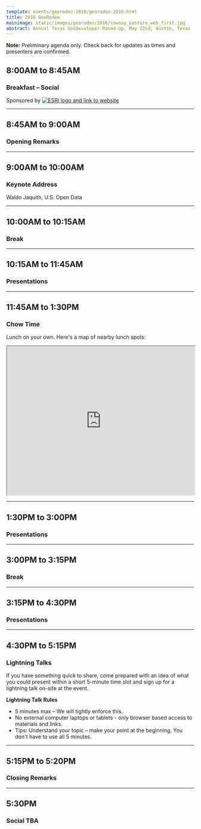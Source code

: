 ```yaml
---
template: events/georodeo-2016/georodeo-2016.html
title: 2016 GeoRodeo
mainimage: static/images/georodeo/2016/cowsay_pasture_web_first.jpg
abstract: Annual Texas GeoDeveloper Round-Up, May 22nd, Austin, Texas
---
```


<p class="lead"><strong>Note:</strong> Preliminary agenda only. Check back for updates as times and presenters are confirmed.</p>

## 8:00AM to 8:45AM
### Breakfast – Social

Sponsored by <a href="http://www.esri.com"><img src="{{m.link('static/images/logos/esri_web_md.png')}}" alt="ESRI logo and link to website"></a>

****

## 8:45AM to 9:00AM
### Opening Remarks

****

## 9:00AM to 10:00AM
### Keynote Address
Waldo Jaquith, U.S. Open Data

*****

## 10:00AM to 10:15AM
### Break

****

## 10:15AM to 11:45AM

### Presentations

****

## 11:45AM to 1:30PM

### Chow Time

Lunch on your own. Here's a map of nearby lunch spots:

<iframe src="https://www.google.com/maps/d/embed?mid=zd5XoMCEujcc.k_86BbpIkUR0" width="100%" height="400"></iframe>

*****

## 1:30PM to 3:00PM

### Presentations

******

## 3:00PM to 3:15PM

### Break

******

## 3:15PM to 4:30PM

### Presentations

****

## 4:30PM to 5:15PM
### Lightning Talks

If you have something quick to share, come prepared with an idea of what you could present within a short 5-minute time slot and sign up for a lightning talk on-site at the event.

**Lightning Talk Rules**
- 5 minutes max – We will tightly enforce this.
- No external computer laptops or tablets - only browser based access to materials and links.
- Tips: Understand your topic – make your point at the beginning. You don't have to use all 5 minutes.

****

## 5:15PM to 5:20PM

### Closing Remarks

****

## 5:30PM
### Social TBA




